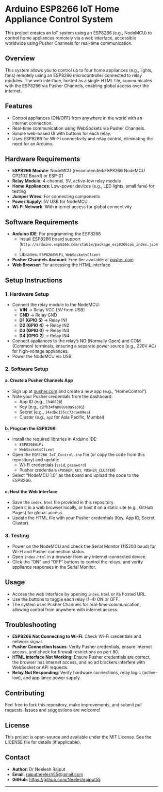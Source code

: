# Arduino ESP8266 IoT Home Appliance Control System

This project creates an IoT system using an ESP8266 (e.g., NodeMCU) to control home appliances remotely via a web interface, accessible worldwide using Pusher Channels for real-time communication.

## Overview
This system allows you to control up to four home appliances (e.g., lights, fans) remotely using an ESP8266 microcontroller connected to relay modules. The web interface, hosted as a single HTML file, communicates with the ESP8266 via Pusher Channels, enabling global access over the internet.

## Features
- Control appliances (ON/OFF) from anywhere in the world with an internet connection.
- Real-time communication using WebSockets via Pusher Channels.
- Simple web-based UI with buttons for each relay.
- Uses ESP8266 for Wi-Fi connectivity and relay control, eliminating the need for an Arduino.

## Hardware Requirements
- **ESP8266 Module**: NodeMCU (recommended:ESP8266 NodeMCU CP2102 Board) or ESP-01
- **Relay Module**: 4-channel, 5V, active-low relay module
- **Home Appliances**: Low-power devices (e.g., LED lights, small fans) for testing
- **Jumper Wires**: For connecting components
- **Power Supply**: 5V USB for NodeMCU
- **Wi-Fi Network**: With internet access for global connectivity

## Software Requirements
- **Arduino IDE**: For programming the ESP8266
  - Install ESP8266 board support (`http://arduino.esp8266.com/stable/package_esp8266com_index.json`)
  - Libraries: `ESP8266WiFi`, `WebSocketsClient`
- **Pusher Channels Account**: Free tier available at [pusher.com](https://pusher.com)
- **Web Browser**: For accessing the HTML interface

## Setup Instructions

### 1. Hardware Setup
- Connect the relay module to the NodeMCU:
  - **VIN** → Relay VCC (5V from USB)
  - **GND** → Relay GND
  - **D1 (GPIO 5)** → Relay IN1
  - **D2 (GPIO 4)** → Relay IN2
  - **D3 (GPIO 0)** → Relay IN3
  - **D4 (GPIO 2)** → Relay IN4
- Connect appliances to the relay’s NO (Normally Open) and COM (Common) terminals, ensuring a separate power source (e.g., 220V AC) for high-voltage appliances.
- Power the NodeMCU via USB.

### 2. Software Setup
#### a. Create a Pusher Channels App
- Sign up at [pusher.com](https://pusher.com) and create a new app (e.g., “HomeControl”).
- Note your Pusher credentials from the dashboard:
  - App ID (e.g., `1946828`)
  - Key (e.g., `c2fb34fa880960a9e301`)
  - Secret (e.g., `14edbc135cc73dae09ea`)
  - Cluster (e.g., `ap2` for Asia Pacific, Mumbai)

#### b. Program the ESP8266
- Install the required libraries in Arduino IDE:
  - `ESP8266WiFi`
  - `WebSocketsClient`
- Open the `ESP8266_IoT_Control.ino` file (or copy the code from this repository) and update:
  - Wi-Fi credentials (`ssid`, `password`)
  - Pusher credentials (`PUSHER_KEY`, `PUSHER_CLUSTER`)
- Select “NodeMCU 1.0” as the board and upload the code to the ESP8266.

#### c. Host the Web Interface
- Save the `index.html` file provided in this repository.
- Open it in a web browser locally, or host it on a static site (e.g., GitHub Pages) for global access.
- Update the HTML file with your Pusher credentials (Key, App ID, Secret, Cluster).

### 3. Testing
- Power on the NodeMCU and check the Serial Monitor (115200 baud) for Wi-Fi and Pusher connection status.
- Open `index.html` in a browser from any internet-connected device.
- Click the “ON” and “OFF” buttons to control the relays, and verify appliance responses in the Serial Monitor.

## Usage
- Access the web interface by opening `index.html` or its hosted URL.
- Use the buttons to toggle each relay (1–4) ON or OFF.
- The system uses Pusher Channels for real-time communication, allowing control from anywhere with internet access.

## Troubleshooting
- **ESP8266 Not Connecting to Wi-Fi**: Check Wi-Fi credentials and network signal.
- **Pusher Connection Issues**: Verify Pusher credentials, ensure internet access, and check for firewall restrictions on port 80.
- **HTML Interface Not Working**: Ensure Pusher credentials are correct, the browser has internet access, and no ad blockers interfere with WebSocket or API requests.
- **Relay Not Responding**: Verify hardware connections, relay logic (active-low), and appliance power supply.

## Contributing
Feel free to fork this repository, make improvements, and submit pull requests. Issues and suggestions are welcome!

## License
This project is open-source and available under the MIT License. See the LICENSE file for details (if applicable).

## Contact
- **Author**: Dr Neelesh Rajput
- **Email**: rajputneelesh55@gmail.com
- **GitHub**: https://github.com/Neeleshrajput55

---
